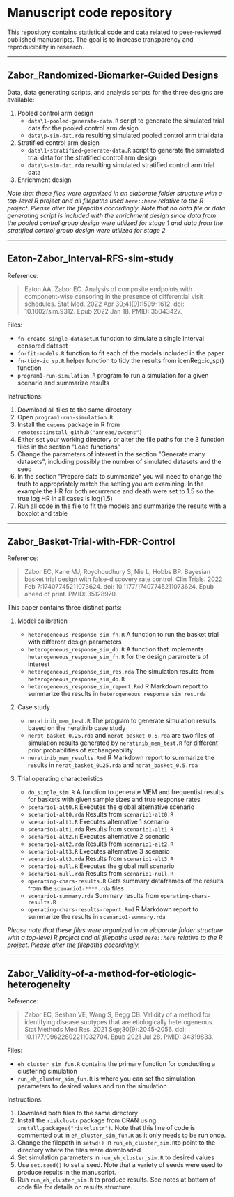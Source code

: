 # Manuscript code repository

This repository contains statistical code and data related to peer-reviewed published manuscripts. The goal is to increase transparency and reproducibility in research.

***

## Zabor_Randomized-Biomarker-Guided Designs

Data, data generating scripts, and analysis scripts for the three designs are available:

1. Pooled control arm design
    - `data\1-pooled-generate-data.R` script to generate the simulated trial data for the pooled control arm design
    - `data\p-sim-dat.rda` resulting simulated pooled control arm trial data
2. Stratified control arm design
    - `data\1-stratified-generate-data.R` script to generate the simulated trial data for the stratified control arm design
    - `data\s-sim-dat.rda` resulting simulated stratified control arm trial data
3. Enrichment design

*Note that these files were organized in an elaborate folder structure with a top-level R project and all filepaths used `here::here` relative to the R project. Please alter the filepaths accordingly.*
*Note that no data file or data generating script is included with the enrichment design since data from the pooled control group design were utilized for stage 1 and data from the stratified control group design were utilized for stage 2*

***

## Eaton-Zabor_Interval-RFS-sim-study

Reference:
> Eaton AA, Zabor EC. Analysis of composite endpoints with component-wise censoring in the presence of differential visit schedules. Stat Med. 2022 Apr 30;41(9):1599-1612. doi: 10.1002/sim.9312. Epub 2022 Jan 18. PMID: 35043427.

Files:

- `fn-create-single-dataset.R` function to simulate a single interval censored dataset
- `fn-fit-models.R` function to fit each of the models included in the paper
- `fn-tidy-ic_sp.R` helper function to tidy the results from icenReg::ic_sp() function
- `program1-run-simulation.R` program to run a simulation for a given scenario and summarize results

Instructions:
1. Download all files to the same directory
2. Open `program1-run-simulation.R`
3. Install the `cwcens` package in R from `remotes::install_github("anneae/cwcens")`
4. Either set your working directory or alter the file paths for the 3 function files in the section "Load functions"
5. Change the parameters of interest in the section "Generate many datasets", including possibly the number of simulated datasets and the seed
6. In the section "Prepare data to summarize" you will need to change the truth to appropriately match the setting you are examining. In the example the HR for both recurrence and death were set to 1.5 so the true log HR in all cases is log(1.5)
7. Run all code in the file to fit the models and summarize the results with a boxplot and table

***

## Zabor_Basket-Trial-with-FDR-Control

Reference:
> Zabor EC, Kane MJ, Roychoudhury S, Nie L, Hobbs BP. Bayesian basket trial design with false-discovery rate control. Clin Trials. 2022 Feb 7:17407745211073624. doi: 10.1177/17407745211073624. Epub ahead of print. PMID: 35128970.

This paper contains three distinct parts:

1. Model calibration
    - `heterogeneous_response_sim_fn.R` A function to run the basket trial with different design parameters
    - `heterogeneous_response_sim_do.R` A function that implements `heterogeneous_response_sim_fn.R` for the design parameters of interest
    - `heterogeneous_response_sim_res.rda` The simulation results from `heterogeneous_response_sim_do.R`
    - `heterogeneous_response_sim_report.Rmd` R Markdown report to summarize the results in `heterogeneous_response_sim_res.rda`
    
2. Case study
    - `neratinib_mem_test.R` The program to generate simulation results based on the neratinib case study
    - `nerat_basket_0.25.rda` and `nerat_basket_0.5.rda` are two files of simulation results generated by `neratinib_mem_test.R` for different prior probabilities of exchangeability
    - `neratinib_mem_results.Rmd` R Markdown report to summarize the results in `nerat_basket_0.25.rda` and `nerat_basket_0.5.rda`
    
3. Trial operating characteristics
    - `do_single_sim.R` A function to generate MEM and frequentist results for baskets with given sample sizes and true response rates
    - `scenario1-alt0.R` Executes the global alternative scenario
    - `scenario1-alt0.rda` Results from `scenario1-alt0.R`
    - `scenario1-alt1.R` Executes alternative 1 scenario
    - `scenario1-alt1.rda` Results from `scenario1-alt1.R`
    - `scenario1-alt2.R` Executes alternative 2 scenario
    - `scenario1-alt2.rda` Results from `scenario1-alt2.R`
    - `scenario1-alt3.R` Executes alternative 3 scenario
    - `scenario1-alt3.rda` Results from `scenario1-alt3.R`
    - `scenario1-null.R` Executes the global null scenario
    - `scenario1-null.rda` Results from `scenario1-null.R`
    - `operating-chars-results.R` Gets summary dataframes of the results from the `scenario1-****.rda` files
    - `scenario1-summary.rda` Summary results from `operating-chars-results.R`
    - `operating-chars-results-report.Rmd` R Markdown report to summarize the results in `scenario1-summary.rda`
    
*Please note that these files were organized in an elaborate folder structure with a top-level R project and all filepaths used `here::here` relative to the R project. Please alter the filepaths accordingly.*

***

## Zabor_Validity-of-a-method-for-etiologic-heterogeneity

Reference:
> Zabor EC, Seshan VE, Wang S, Begg CB. Validity of a method for identifying disease subtypes that are etiologically heterogeneous. Stat Methods Med Res. 2021 Sep;30(9):2045-2056. doi: 10.1177/09622802211032704. Epub 2021 Jul 28. PMID: 34319833.

Files:

- `eh_cluster_sim_fun.R` contains the primary function for conducting a clustering simulation
- `run_eh_cluster_sim_fun.R` is where you can set the simulation parameters to desired values and run the simulation

Instructions:

1. Download both files to the same directory
2. Install the `riskclustr` package from CRAN using `install.packages("riskclustr")`. Note that this line of code is commented out in `eh_cluster_sim_fun.R` as it only needs to be run once.
3. Change the filepath in `setwd()` in `run_eh_cluster_sim.R`to point to the directory where the files were downloaded
4. Set simulation parameters in `run_eh_cluster_sim.R` to desired values 
5. Use `set.seed()` to set a seed. Note that a variety of seeds were used to produce results in the manuscript.
6. Run `run_eh_cluster_sim.R` to produce results. See notes at bottom of code file for details on results structure.

